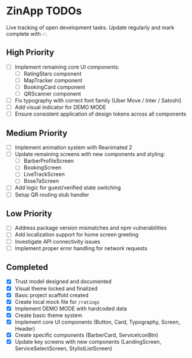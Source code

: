 # ZinApp TODOs

Live tracking of open development tasks.
Update regularly and mark complete with `✅`.

## High Priority
- [ ] Implement remaining core UI components:
  - [ ] RatingStars component
  - [ ] MapTracker component
  - [ ] BookingCard component
  - [ ] QRScanner component
- [ ] Fix typography with correct font family (Uber Move / Inter / Satoshi)
- [ ] Add visual indicator for DEMO MODE
- [ ] Ensure consistent application of design tokens across all components

## Medium Priority
- [ ] Implement animation system with Reanimated 2
- [ ] Update remaining screens with new components and styling:
  - [ ] BarberProfileScreen
  - [ ] BookingScreen
  - [ ] LiveTrackScreen
  - [ ] Bsse7aScreen
- [ ] Add logic for guest/verified state switching
- [ ] Setup QR routing stub handler

## Low Priority
- [ ] Address package version mismatches and npm vulnerabilities
- [ ] Add localization support for home screen greeting
- [ ] Investigate API connectivity issues
- [ ] Implement proper error handling for network requests

## Completed
- [x] Trust model designed and documented
- [x] Visual theme locked and finalized
- [x] Basic project scaffold created
- [x] Create local mock file for `/ratings`
- [x] Implement DEMO MODE with hardcoded data
- [x] Create basic theme system
- [x] Implement core UI components (Button, Card, Typography, Screen, Header)
- [x] Create specific components (BarberCard, ServiceIconBtn)
- [x] Update key screens with new components (LandingScreen, ServiceSelectScreen, StylistListScreen)
